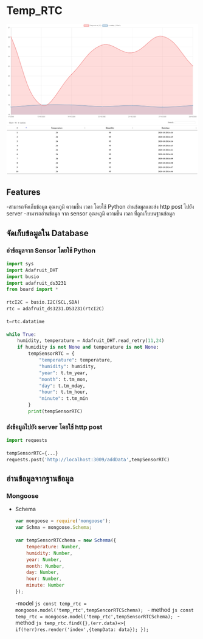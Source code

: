 # Temp_RTC

![pic1](image/pic1.jpg)
![pic2](image/pic2.jpg)

## Features

-สามารถจัดเก็บข้อมูล อุณหภูมิ ความชื้น เวลา โดยใช้ Python อ่านข้อมูลและส่ง http post ไปยัง server 
-สามารถอ่านข้อมูล จาก sensor อุณหภูมิ ความชื้น เวลา ที่ถูกเก็บบนฐานข้อมูล

## จัดเก็บข้อมูลใน Database

### อ่าข้อมูลจาก Sensor โดยใช้ Python

```py
import sys
import Adafruit_DHT
import busio
import adafruit_ds3231
from board import *

rtcI2C = busio.I2C(SCL,SDA)
rtc = adafruit_ds3231.DS3231(rtcI2C)

t=rtc.datatime

while True:
    humidity, temperature = Adafruit_DHT.read_retry(11,24)
    if humidity is not None and temperature is not None:
        tempSensorRTC = {
            "temperature": temperature,
            "humidity": humidity,
            "year": t.tm_year,
            "month": t.tm_mon,
            "day": t.tm_mday,
            "hour": t.tm_hour,
            "minute": t.tm_min
        }
        print(tempSensorRTC)
```

### ส่งข้อมูลไปยัง server โดยใช้ http post
```py
import requests

tempSensorRTC={...}
requests.post('http://localhost:3009/addData',tempSensorRTC)
```

## อ่านข้อมูลจากฐานข้อมูล

### Mongoose
- Schema
    ```js
    var mongoose = require('mongoose');
    var Schma = mongoose.Schema;

    var tempSensorRTCchema = new Schema({
        temperature: Number,
        humidity: Number,
        year: Number,
        month: Number,
        day: Number,
        hour: Number,
        minute: Number
    });
    ```
    -model
        ```js
        const temp_rtc = mongoose.model('temp_rtc',tempSencorRTCSchema);
        ```
        - method
            ```js
            const temp_rtc = mongoose.model('temp_rtc',tempSensorRTCSchema);
            ```
        -method
            ```js
            temp_rtc.find({},(err.data)=>{
                if(!err)res.render('index',{tempData: data});
            });
            ```    